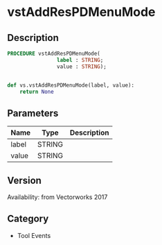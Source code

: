 # vstAddResPDMenuMode

## Description
```pascal
PROCEDURE vstAddResPDMenuMode(
				label : STRING;
				value : STRING);
```

```python

def vs.vstAddResPDMenuMode(label, value):
    return None
```

## Parameters
|Name|Type|Description|
|---|---|---|
|label|STRING||
|value|STRING||

## Version
Availability: from Vectorworks 2017
## Category
* Tool Events

